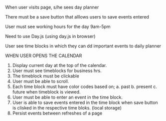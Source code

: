 When user visits page, s/he sees day planner

There must be a save button that alllows users to save events entered

User must see working hours for the day 9am-5pm

Need to use Day.js (using day.js in browser)

User see time blocks in which they can dd important events to daily planner

WHEN USER OPENS THE CALENDAR
1. Display current day at the top of the calendar.
2. User must see timeblocks for business hrs.
3. The timeblock must be clickable
4. User must be able to scroll.
5. Each time block must have color codes based on;
    a. past
    b. present
    c. future 
when timeblock is viewed.
6. User must be able to enter an event in the time block.
7. User is able to save events entered in the time block when save button is clisked in the respective time bloks. (local storage)
8. Persist events between refreshes of a page






